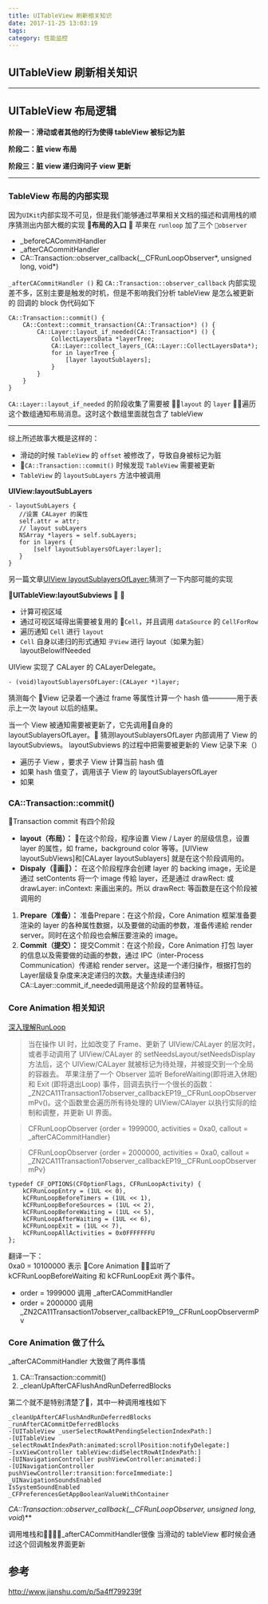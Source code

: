 ```yaml
---
title: UITableView 刷新相关知识
date: 2017-11-25 13:03:19
tags:
category: 性能监控
---
```

UITableView 刷新相关知识
----- 

---

## UITableView 布局逻辑

**阶段一：滑动或者其他的行为使得 tableView 被标记为脏**

**阶段二：脏 view 布局**

**阶段三：脏 view 递归询问子 view 更新**

---

### TableView 布局的内部实现
因为`UIKit`内部实现不可见，但是我们能够通过苹果相关文档的描述和调用栈的顺序猜测出内部大概的实现

**布局的入口**

苹果在 `runloop` 加了三个 `observer`

- _beforeCACommitHandler
- _afterCACommitHandler
- CA::Transaction::observer_callback(__CFRunLoopObserver*, unsigned long, void*)

`_afterCACommitHandler ()` 和 `CA::Transaction::observer_callback` 内部实现差不多，区别主要是触发的时机，但是不影响我们分析 tableView 是怎么被更新的
回调的 block 伪代码如下

    CA::Transaction::commit() {
        CA::Context::commit_transaction(CA::Transaction*) () {
            CA::Layer::layout_if_needed(CA::Transaction*) () {
                CollectLayersData *layerTree;
                CA::Layer::collect_layers_(CA::Layer::CollectLayersData*);
                for in layerTree {
                    [layer layoutSublayers];
                }
            }
        }
    }

`CA::Layer::layout_if_needed` 的阶段收集了需要被 `layout` 的 `layer`
遍历这个数组通知布局消息。这时这个数组里面就包含了 tableView

---

综上所述故事大概是这样的：

- 滑动的时候 `TableView` 的 `offset` 被修改了，导致自身被标记为脏
- `CA::Transaction::commit()` 时候发现 `TableView` 需要被更新
- `TableView` 的 `layoutSubLayers` 方法中被调用

**UIView:layoutSubLayers**

    - layoutSubLayers {
       //设置 CALayer 的属性
       self.attr = attr;
       // layout subLayers
       NSArray *layers = self.subLayers;
       for in layers {
           [self layoutSublayersOfLayer:layer];
       }  
    }

另一篇文章[UIView layoutSublayersOfLayer:](http://www.jft0m.com/2017/11/25/UIView-CALayerDelegate-layoutSublayersOfLayer/)猜测了一下内部可能的实现

**UITableView:layoutSubviews **

- 计算可视区域
- 通过可视区域得出需要被复用的 `Cell`，并且调用 `dataSource` 的 `CellForRow`
- 遍历通知 `Cell` 进行 `layout`
- `Cell` 自身以递归的形式通知 `子View` 进行 layout（如果为脏）
layoutBelowIfNeeded

UIView 实现了 CALayer 的 CALayerDelegate。

    - (void)layoutSublayersOfLayer:(CALayer *)layer;

猜测每个 View 记录着一个通过 frame 等属性计算一个 hash 值————用于表示上一次 layout 以后的结果。

当一个 View 被通知需要被更新了，它先调用自身的 layoutSublayersOfLayer。
猜测layoutSublayersOfLayer 内部调用了 View 的 layoutSubviews。
layoutSubviews 的过程中把需要被更新的 View 记录下来（）


- 遍历子 View ，要求子 View 计算当前 hash 值
- 如果 hash 值变了，调用该子 View 的 layoutSublayersOfLayer
- 如果

### CA::Transaction::commit()

Transaction commit 有四个阶段
- **layout（布局）：** 在这个阶段，程序设置 View / Layer 的层级信息，设置 layer 的属性，如 frame，background color 等等。[UIView layoutSubViews]和[CALayer layoutSublayers] 就是在这个阶段调用的。
- **Dispaly（画）：** 在这个阶段程序会创建 layer 的 backing image，无论是通过 setContents 将一个 image 传給 layer，还是通过 drawRect: 或 drawLayer: inContext: 来画出来的。所以 drawRect: 等函数是在这个阶段被调用的
1. **Prepare（准备）：** 准备Prepare：在这个阶段，Core Animation 框架准备要渲染的 layer 的各种属性数据，以及要做的动画的参数，准备传递給 render server。同时在这个阶段也会解压要渲染的 image。
1. **Commit（提交）：** 提交Commit：在这个阶段，Core Animation 打包 layer 的信息以及需要做的动画的参数，通过 IPC（inter-Process Communication）传递給 render server。这是一个递归操作，根据打包的Layer层级复杂度来决定递归的次数。大量连续递归的CA::Layer::commit_if_needed调用是这个阶段的显著特征。

### Core Animation 相关知识
[深入理解RunLoop](https://blog.ibireme.com/2015/05/18/runloop/) 

> 当在操作 UI 时，比如改变了 Frame、更新了 UIView/CALayer 的层次时，或者手动调用了 UIView/CALayer 的 setNeedsLayout/setNeedsDisplay方法后，这个 UIView/CALayer 就被标记为待处理，并被提交到一个全局的容器去。
苹果注册了一个 Observer 监听 BeforeWaiting(即将进入休眠) 和 Exit (即将退出Loop) 事件，回调去执行一个很长的函数：
_ZN2CA11Transaction17observer_callbackEP19__CFRunLoopObservermPv()。这个函数里会遍历所有待处理的 UIView/CAlayer 以执行实际的绘制和调整，并更新 UI 界面。

>CFRunLoopObserver {order = 1999000, activities = 0xa0,
    callout = _afterCACommitHandler}
                
>CFRunLoopObserver {order = 2000000, activities = 0xa0,
        callout = _ZN2CA11Transaction17observer_callbackEP19__CFRunLoopObservermPv}

    typedef CF_OPTIONS(CFOptionFlags, CFRunLoopActivity) {
        kCFRunLoopEntry = (1UL << 0),
        kCFRunLoopBeforeTimers = (1UL << 1),
        kCFRunLoopBeforeSources = (1UL << 2),
        kCFRunLoopBeforeWaiting = (1UL << 5),
        kCFRunLoopAfterWaiting = (1UL << 6),
        kCFRunLoopExit = (1UL << 7),
        kCFRunLoopAllActivities = 0x0FFFFFFFU
    };

翻译一下：    
0xa0 = 10100000 表示 Core Animation 监听了 kCFRunLoopBeforeWaiting 和 kCFRunLoopExit  两个事件。

- order = 1999000 调用 _afterCACommitHandler
- order = 2000000 调用 _ZN2CA11Transaction17observer_callbackEP19__CFRunLoopObservermPv

### Core Animation 做了什么

_afterCACommitHandler 大致做了两件事情
1. CA::Transaction::commit()
2. _cleanUpAfterCAFlushAndRunDeferredBlocks


第二个就不是特别清楚了，其中一种调用堆栈如下

    _cleanUpAfterCAFlushAndRunDeferredBlocks
    _runAfterCACommitDeferredBlocks
    -[UITableView _userSelectRowAtPendingSelectionIndexPath:]
    -[UITableView _selectRowAtIndexPath:animated:scrollPosition:notifyDelegate:]
    -[xxViewController tableView:didSelectRowAtIndexPath:]
    -[UINavigationController pushViewController:animated:]
    -[UINavigationController pushViewController:transition:forceImmediate:]
    _UINavigationSoundsEnabled
    IsSystemSoundEnabled
    _CFPreferencesGetAppBooleanValueWithContainer


**CA::Transaction::observer_callback(__CFRunLoopObserver*, unsigned long, void*)**

调用堆栈和_afterCACommitHandler很像
当滑动的 tableView 都时候会通过这个回调触发界面更新


## 参考

http://www.jianshu.com/p/5a4ff799239f